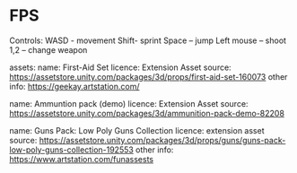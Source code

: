 # FPS

Controls:
WASD - movement
Shift- sprint
Space – jump
Left mouse – shoot
1,2 – change weapon


assets:
name: First-Aid Set
licence: Extension Asset
source: https://assetstore.unity.com/packages/3d/props/first-aid-set-160073
other info: https://geekay.artstation.com/

name: Ammuntion pack (demo)
licence: Extension Asset
source: https://assetstore.unity.com/packages/3d/ammunition-pack-demo-82208

name: Guns Pack: Low Poly Guns Collection
licence: extension asset
source: https://assetstore.unity.com/packages/3d/props/guns/guns-pack-low-poly-guns-collection-192553
other info: https://www.artstation.com/funassests
